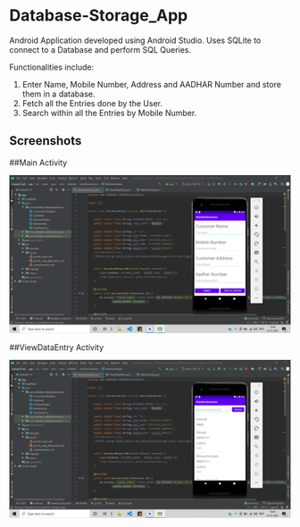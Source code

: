# Database-Storage_App

Android Application developed using Android Studio.
Uses SQLite to connect to a Database and perform SQL Queries.

Functionalities include:
1. Enter Name, Mobile Number, Address and AADHAR Number and store them in a database.
2. Fetch all the Entries done by the User.
3. Search within all the Entries by Mobile Number.

## Screenshots

  ##Main Activity

![](/Screenshots/mainActivity.png)

  ##ViewDataEntry Activity

![](/Screenshots/viewDataEntry.png)

